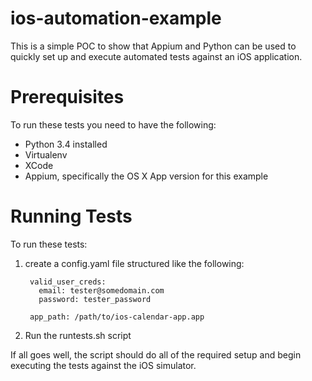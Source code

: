 # ios-automation-example

<p>This is a simple POC to show that Appium and Python can be used to quickly set up and execute automated tests
against an iOS application.</p>

# Prerequisites

To run these tests you need to have the following:

* Python 3.4 installed
* Virtualenv
* XCode
* Appium, specifically the OS X App version for this example

# Running Tests
To run these tests:

1. create a config.yaml file structured like the following:
        
        valid_user_creds:
          email: tester@somedomain.com
          password: tester_password

        app_path: /path/to/ios-calendar-app.app

2. Run the runtests.sh script

If all goes well, the script should do all of the required setup and begin executing the tests against the iOS simulator.



